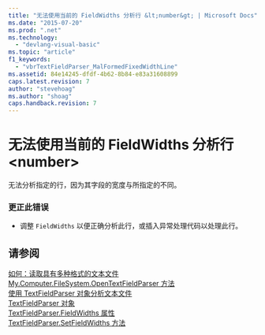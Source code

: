 ```yaml
---
title: "无法使用当前的 FieldWidths 分析行 &lt;number&gt; | Microsoft Docs"
ms.date: "2015-07-20"
ms.prod: ".net"
ms.technology: 
  - "devlang-visual-basic"
ms.topic: "article"
f1_keywords: 
  - "vbrTextFieldParser_MalFormedFixedWidthLine"
ms.assetid: 84e14245-dfdf-4b62-8b84-e83a31608899
caps.latest.revision: 7
author: "stevehoag"
ms.author: "shoag"
caps.handback.revision: 7
---
```

# 无法使用当前的 FieldWidths 分析行 &lt;number&gt;
无法分析指定的行，因为其字段的宽度与所指定的不同。  
  
### 更正此错误  
  
-   调整 `FieldWidths` 以便正确分析此行，或插入异常处理代码以处理此行。  
  
## 请参阅  
 [如何：读取具有多种格式的文本文件](../../visual-basic/developing-apps/programming/drives-directories-files/how-to-read-from-text-files-with-multiple-formats.md)   
 [My.Computer.FileSystem.OpenTextFieldParser 方法](http://msdn.microsoft.com/zh-cn/e5869f85-c078-485f-8323-8dc716494546)   
 [使用 TextFieldParser 对象分析文本文件](../../visual-basic/developing-apps/programming/drives-directories-files/parsing-text-files-with-the-textfieldparser-object.md)   
 [TextFieldParser 对象](../../visual-basic/language-reference/objects/textfieldparser-object.md)   
 [TextFieldParser.FieldWidths 属性](http://msdn.microsoft.com/zh-cn/c6985360-60c6-494e-89e7-43b6b73f2597)   
 [TextFieldParser.SetFieldWidths 方法](http://msdn.microsoft.com/zh-cn/958fed9f-e0f3-4fc5-83b4-386156bdf036)
